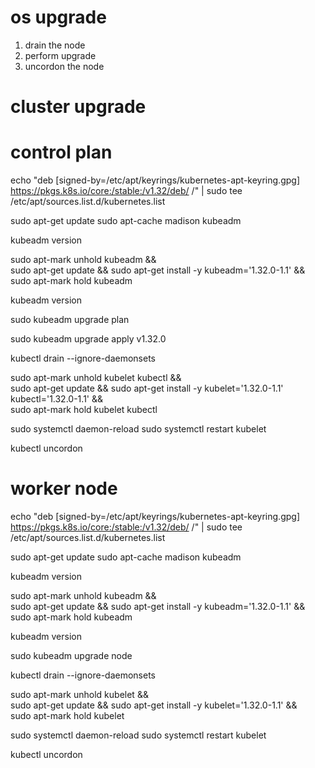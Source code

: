 # os upgrade

1. drain the node
2. perform upgrade
3. uncordon the node

# cluster upgrade

# control plan

echo "deb [signed-by=/etc/apt/keyrings/kubernetes-apt-keyring.gpg] https://pkgs.k8s.io/core:/stable:/v1.32/deb/ /" | sudo tee /etc/apt/sources.list.d/kubernetes.list

sudo apt-get update
sudo apt-cache madison kubeadm

kubeadm version

sudo apt-mark unhold kubeadm && \
sudo apt-get update && sudo apt-get install -y kubeadm='1.32.0-1.1' && \
sudo apt-mark hold kubeadm

kubeadm version

sudo kubeadm upgrade plan

sudo kubeadm upgrade apply v1.32.0

kubectl drain <node-to-drain> --ignore-daemonsets

sudo apt-mark unhold kubelet kubectl && \
sudo apt-get update && sudo apt-get install -y kubelet='1.32.0-1.1' kubectl='1.32.0-1.1' && \
sudo apt-mark hold kubelet kubectl

sudo systemctl daemon-reload
sudo systemctl restart kubelet

kubectl uncordon <node-to-uncordon>

# worker node
echo "deb [signed-by=/etc/apt/keyrings/kubernetes-apt-keyring.gpg] https://pkgs.k8s.io/core:/stable:/v1.32/deb/ /" | sudo tee /etc/apt/sources.list.d/kubernetes.list

sudo apt-get update
sudo apt-cache madison kubeadm

kubeadm version

sudo apt-mark unhold kubeadm && \
sudo apt-get update && sudo apt-get install -y kubeadm='1.32.0-1.1' && \
sudo apt-mark hold kubeadm

kubeadm version

sudo kubeadm upgrade node

kubectl drain <node-to-drain> --ignore-daemonsets

sudo apt-mark unhold kubelet && \
sudo apt-get update && sudo apt-get install -y kubelet='1.32.0-1.1' && \
sudo apt-mark hold kubelet

sudo systemctl daemon-reload
sudo systemctl restart kubelet

kubectl uncordon <node-to-uncordon>